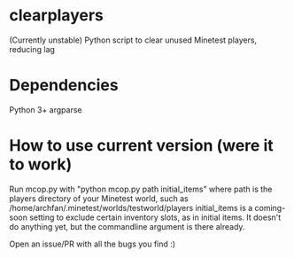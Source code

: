 # clearplayers
(Currently unstable)
Python script to clear unused Minetest players, reducing lag

# Dependencies
Python 3+
argparse

# How to use current version (were it to work)

Run mcop.py with "python mcop.py path initial_items" where path is the players directory of your Minetest world, such as 
/home/archfan/.minetest/worlds/testworld/players
initial_items is a coming-soon setting to exclude certain inventory slots, as in initial items. It doesn't do anything yet, but the commandline argument is there already.

Open an issue/PR with all the bugs you find :)
